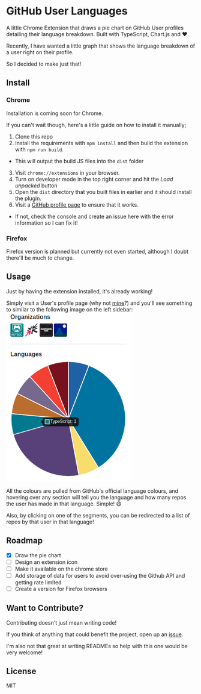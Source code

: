 # GitHub User Languages
A little Chrome Extension that draws a pie chart on GitHub User profiles detailing their language breakdown. Built with TypeScript, Chart.js and :heart:.

Recently, I have wanted a little graph that shows the language breakdown of a user right on their profile.

So I decided to make just that!

## Install
### Chrome
Installation is coming soon for Chrome.

If you can't wait though, here's a little guide on how to install it manually;
1. Clone this repo
2. Install the requirements with `npm install` and then build the extension with `npm run build`.
  - This will output the build JS files into the `dist` folder
3. Visit `chrome://extensions` in your browser.
4. Turn on developer mode in the top right corner and hit the *Load unpacked* button
5. Open the `dist` directory that you built files in earlier and it should install the plugin.
6. Visit a [GitHub profile page](https://github.com/crnbrdrck) to ensure that it works.
  - If not, check the console and create an issue here with the error information so I can fix it!

### Firefox
Firefox version is planned but currently not even started, although I doubt there'll be much to change.

## Usage
Just by having the extension installed, it's already working!

Simply visit a User's profile page (why not [mine](https://github.com/crnbrdrck)?) and you'll see something to similar to the following image on the left sidebar: ![github-user-languages demo](./demo.png)

All the colours are pulled from GitHub's official language colours, and hovering over any section will tell you the language and how many repos the user has made in that language. Simple! :smile:

Also, by clicking on one of the segments, you can be redirected to a list of repos by that user in that language!

## Roadmap

- [x] Draw the pie chart
- [ ] Design an extension icon
- [ ] Make it available on the chrome store
- [ ] Add storage of data for users to avoid over-using the Github API and getting rate limited
- [ ] Create a version for Firefox browsers

## Want to Contribute?
Contributing doesn't just mean writing code!

If you think of anything that could benefit the project, open up an [issue](https://github.com/crnbrdrck/github-user-langs/issues).

I'm also not that great at writing READMEs so help with this one would be very welcome!

## License
MIT
